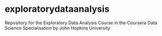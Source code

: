 # exploratorydataanalysis
Repository for the Exploratory Data Analysis Course in the Coursera Data Science Specialisation by John Hopkins University
